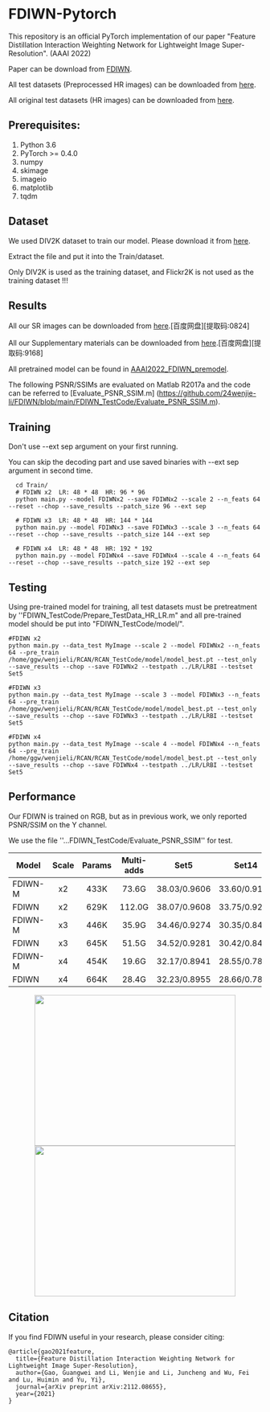 # FDIWN-Pytorch
This repository is an official PyTorch implementation of our paper "Feature Distillation Interaction Weighting Network for Lightweight Image Super-Resolution". (AAAI 2022)

Paper can be download from <a href="https://arxiv.org/abs/2112.08655">FDIWN</a>. 

All test datasets (Preprocessed HR images) can be downloaded from <a href="https://www.jianguoyun.com/p/DcrVSz0Q19ySBxiTs4oB">here</a>.

All original test datasets (HR images) can be downloaded from <a href="https://www.jianguoyun.com/p/DaSU0L4Q19ySBxi_qJAB">here</a>.


## Prerequisites:
1. Python 3.6
2. PyTorch >= 0.4.0
3. numpy
4. skimage
5. imageio
6. matplotlib
7. tqdm


## Dataset

We used DIV2K dataset to train our model. Please download it from <a href="https://data.vision.ee.ethz.ch/cvl/DIV2K/">here</a>.

Extract the file and put it into the Train/dataset.

Only DIV2K is used as the training dataset, and Flickr2K is not used as the training dataset !!!


## Results
All our SR images can be downloaded from <a href="https://pan.baidu.com/s/1BfATKktSv9jk3LlWPRQRZg">here</a>.[百度网盘][提取码:0824]

All our Supplementary materials can be downloaded from <a href="https://pan.baidu.com/s/1XwdEjCgiPfHTumGU4aWKiQ">here</a>.[百度网盘][提取码:9168]

All pretrained model can be found in <a href="https://github.com/24wenjie-li/FDIWN/tree/main/FDIWN_TrainCode/experiment">AAAI2022_FDIWN_premodel</a>.

The following PSNR/SSIMs are evaluated on Matlab R2017a and the code can be referred to [Evaluate_PSNR_SSIM.m]
(https://github.com/24wenjie-li/FDIWN/blob/main/FDIWN_TestCode/Evaluate_PSNR_SSIM.m).


## Training
Don't use --ext sep argument on your first running.

You can skip the decoding part and use saved binaries with --ext sep argument in second time.
 
```
  cd Train/
  # FDIWN x2  LR: 48 * 48  HR: 96 * 96
  python main.py --model FDIWNx2 --save FDIWNx2 --scale 2 --n_feats 64  --reset --chop --save_results --patch_size 96 --ext sep
  
  # FDIWN x3  LR: 48 * 48  HR: 144 * 144
  python main.py --model FDIWNx3 --save FDIWNx3 --scale 3 --n_feats 64  --reset --chop --save_results --patch_size 144 --ext sep
  
  # FDIWN x4  LR: 48 * 48  HR: 192 * 192
  python main.py --model FDIWNx4 --save FDIWNx4 --scale 4 --n_feats 64  --reset --chop --save_results --patch_size 192 --ext sep
```

## Testing
Using pre-trained model for training, all test datasets must be pretreatment by ''FDIWN_TestCode/Prepare_TestData_HR_LR.m" and all pre-trained model should be put into "FDIWN_TestCode/model/".

```
#FDIWN x2
python main.py --data_test MyImage --scale 2 --model FDIWNx2 --n_feats 64 --pre_train /home/ggw/wenjieli/RCAN/RCAN_TestCode/model/model_best.pt --test_only --save_results --chop --save FDIWNx2 --testpath ../LR/LRBI --testset Set5

#FDIWN x3
python main.py --data_test MyImage --scale 3 --model FDIWNx3 --n_feats 64 --pre_train /home/ggw/wenjieli/RCAN/RCAN_TestCode/model/model_best.pt --test_only --save_results --chop --save FDIWNx3 --testpath ../LR/LRBI --testset Set5

#FDIWN x4
python main.py --data_test MyImage --scale 4 --model FDIWNx4 --n_feats 64 --pre_train /home/ggw/wenjieli/RCAN/RCAN_TestCode/model/model_best.pt --test_only --save_results --chop --save FDIWNx4 --testpath ../LR/LRBI --testset Set5
```

## Performance

Our FDIWN is trained on RGB, but as in previous work, we only reported PSNR/SSIM on the Y channel.

We use  the file  ''...FDIWN_TestCode/Evaluate_PSNR_SSIM'' for test.

Model|Scale|Params|Multi-adds|Set5|Set14|B100|Urban100|Manga109
--|:--:|:--:|:--:|:--:|:--:|:--:|:--:|:--:
FDIWN-M        |x2|433K|73.6G|38.03/0.9606|33.60/0.9179|32.17/0.8995|32.19/0.9284|null/null
FDIWN          |x2|629K|112.0G|38.07/0.9608|33.75/0.9201|32.23/0.9003|32.40/0.9305|38.85/0.9774
FDIWN-M        |x3|446K|35.9G|34.46/0.9274|30.35/0.8423|29.10/0.8051|28.16/0.8528|null/null
FDIWN          |x3|645K|51.5G|34.52/0.9281|30.42/0.8438|29.14/0.8065|28.36/0.8567|33.77/0.9456
FDIWN-M        |x4|454K|19.6G|32.17/0.8941|28.55/0.7806|27.58/0.7364|26.02/0.7844|null/null
FDIWN          |x4|664K|28.4G|32.23/0.8955|28.66/0.7829|27.62/0.7380|26.28/0.7919|30.63/0.9098

<p align="center">
<img src="images/Set14x2.png" width="400px" height="300px"/>
<img src="images/urban100x2.png" width="400px" height="300px"/>
</p>

## Citation

If you find FDIWN useful in your research, please consider citing:
```
@article{gao2021feature,
  title={Feature Distillation Interaction Weighting Network for Lightweight Image Super-Resolution},
  author={Gao, Guangwei and Li, Wenjie and Li, Juncheng and Wu, Fei and Lu, Huimin and Yu, Yi},
  journal={arXiv preprint arXiv:2112.08655},
  year={2021}
}
